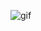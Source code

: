 ![gif](https://user-images.githubusercontent.com/69655703/160954756-48723941-1de3-4793-881b-a5a7dbd2bad6.gif)

